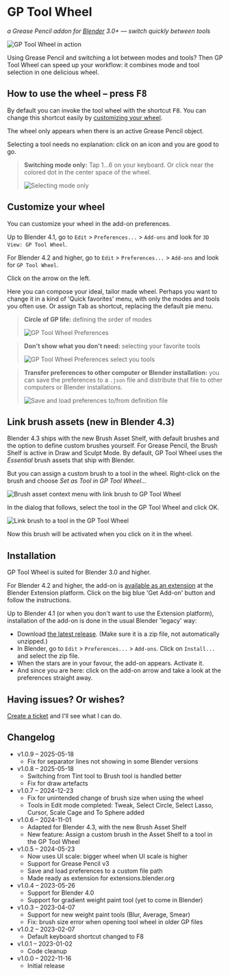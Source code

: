 # GP Tool Wheel
*a Grease Pencil addon for [Blender](https://www.blender.org/) 3.0+ –– switch quickly between tools*

![GP Tool Wheel in action](docs/images/gp_tool_wheel_in_action.gif)

Using Grease Pencil and switching a lot between modes and tools? Then GP Tool Wheel can speed up your workflow: it combines mode and tool selection in one delicious wheel.


## How to use the wheel – press <kbd>F8</kbd>
By default you can invoke the tool wheel with the shortcut <kbd>F8</kbd>. You can change this shortcut easily by [customizing your wheel](#customize-your-wheel).

The wheel only appears when there is an active Grease Pencil object.

Selecting a tool needs no explanation: click on an icon and you are good to go.

> **Switching mode only:** Tap 1...6 on your keyboard. Or click near the colored dot in the center space of the wheel.
> 
> ![Selecting mode only](docs/images/gp_tool_wheel_selecting_mode.png)


## Customize your wheel
You can customize your wheel in the add-on preferences.

Up to Blender 4.1, go to `Edit` > `Preferences...` > `Add-ons` and look for `3D View: GP Tool Wheel`.

For Blender 4.2 and higher, go to `Edit` > `Preferences...` > `Add-ons` and look for `GP Tool Wheel`. 

Click on the arrow on the left.

Here you can compose your ideal, tailor made wheel. Perhaps you want to change it in a kind of 'Quick favorites' menu, with only the modes and tools you often use. 
Or assign <kbd>Tab</kbd> as shortcut, replacing the default pie menu.


> **Circle of GP life:** defining the order of modes
>
> ![GP Tool Wheel Preferences](docs/images/gp_tool_wheel_preferences_1.png)

> **Don't show what you don't need:** selecting your favorite tools
> 
> ![GP Tool Wheel Preferences select you tools](docs/images/gp_tool_wheel_preferences_2.png)

> **Transfer preferences to other computer or Blender installation:**
> you can save the preferences to a `.json` file and distribute that file to other computers or Blender installations.
> 
> ![Save and load preferences to/from definition file](docs/images/gp_tool_wheel_preferences_3.png)


## Link brush assets (new in Blender 4.3)

Blender 4.3 ships with the new Brush Asset Shelf, with default brushes and the option to define custom brushes yourself.
For Grease Pencil, the Brush Shelf is active in Draw and Sculpt Mode.
By default, GP Tool Wheel uses the _Essential_ brush assets that ship with Blender. 

But you can assign a custom brush to a tool in the wheel. Right-click on the brush and choose _Set as Tool in GP Tool Wheel..._

![Brush asset context menu with link brush to GP Tool Wheel](docs/images/link_brush_to_tool_1.jpg)

In the dialog that follows, select the tool in the GP Tool Wheel and click OK.

![Link brush to a tool in the GP Tool Wheel](docs/images/link_brush_to_tool_2.jpg)

Now this brush will be activated when you click on it in the wheel.


## Installation
GP Tool Wheel is suited for Blender 3.0 and higher.

For Blender 4.2 and higher, the add-on is [available as an extension](https://extensions.blender.org/add-ons/grease-pencil-tool-wheel/) at the Blender Extension platform. 
Click on the big blue 'Get Add-on' button and follow the instructions.


Up to Blender 4.1 (or when you don't want to use the Extension platform), installation of the add-on is done in the usual Blender 'legacy' way:
- Download [the latest release](https://github.com/SietseB/GP-Tool-Wheel/releases). (Make sure it is a zip file, not automatically unzipped.)
- In Blender, go to `Edit` > `Preferences...` > `Add-ons`. Click on `Install...` and select the zip file.
- When the stars are in your favour, the add-on appears. Activate it.
- And since you are here: click on the add-on arrow and take a look at the preferences straight away.


## Having issues? Or wishes?
[Create a ticket](https://github.com/SietseB/GP-Tool-Wheel/issues) and I'll see what I can do.


## Changelog
- v1.0.9 – 2025-05-18
  - Fix for separator lines not showing in some Blender versions
- v1.0.8 – 2025-05-18
  - Switching from Tint tool to Brush tool is handled better
  - Fix for draw artefacts
- v1.0.7 – 2024-12-23
  - Fix for unintended change of brush size when using the wheel
  - Tools in Edit mode completed: Tweak, Select Circle, Select Lasso, Cursor, Scale Cage and To Sphere added
- v1.0.6 – 2024-11-01
  - Adapted for Blender 4.3, with the new Brush Asset Shelf
  - New feature: Assign a custom brush in the Asset Shelf to a tool in the GP Tool Wheel
- v1.0.5 – 2024-05-23
  - Now uses UI scale: bigger wheel when UI scale is higher
  - Support for Grease Pencil v3
  - Save and load preferences to a custom file path
  - Made ready as extension for extensions.blender.org
- v1.0.4 – 2023-05-26
  - Support for Blender 4.0
  - Support for gradient weight paint tool (yet to come in Blender)
- v1.0.3 – 2023-04-07
  - Support for new weight paint tools (Blur, Average, Smear)
  - Fix: brush size error when opening tool wheel in older GP files
- v1.0.2 – 2023-02-07
  - Default keyboard shortcut changed to F8
- v1.0.1 – 2023-01-02
  - Code cleanup
- v1.0.0 – 2022-11-16
  - Initial release
